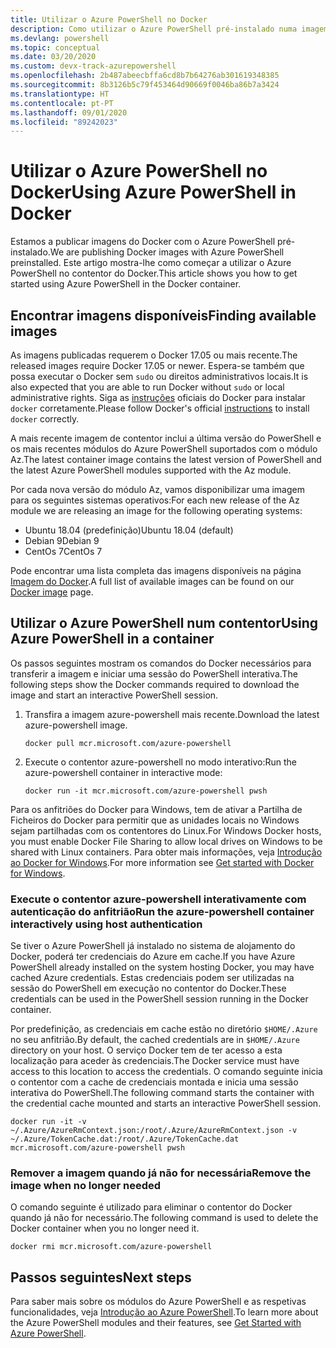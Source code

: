 ```yaml
---
title: Utilizar o Azure PowerShell no Docker
description: Como utilizar o Azure PowerShell pré-instalado numa imagem do Docker.
ms.devlang: powershell
ms.topic: conceptual
ms.date: 03/20/2020
ms.custom: devx-track-azurepowershell
ms.openlocfilehash: 2b487abeecbffa6cd8b7b64276ab301619348385
ms.sourcegitcommit: 8b3126b5c79f453464d90669f0046ba86b7a3424
ms.translationtype: HT
ms.contentlocale: pt-PT
ms.lasthandoff: 09/01/2020
ms.locfileid: "89242023"
---
```

# <a name="using-azure-powershell-in-docker"></a><span data-ttu-id="4f80f-103">Utilizar o Azure PowerShell no Docker</span><span class="sxs-lookup"><span data-stu-id="4f80f-103">Using Azure PowerShell in Docker</span></span>

<span data-ttu-id="4f80f-104">Estamos a publicar imagens do Docker com o Azure PowerShell pré-instalado.</span><span class="sxs-lookup"><span data-stu-id="4f80f-104">We are publishing Docker images with Azure PowerShell preinstalled.</span></span> <span data-ttu-id="4f80f-105">Este artigo mostra-lhe como começar a utilizar o Azure PowerShell no contentor do Docker.</span><span class="sxs-lookup"><span data-stu-id="4f80f-105">This article shows you how to get started using Azure PowerShell in the Docker container.</span></span>

## <a name="finding-available-images"></a><span data-ttu-id="4f80f-106">Encontrar imagens disponíveis</span><span class="sxs-lookup"><span data-stu-id="4f80f-106">Finding available images</span></span>

<span data-ttu-id="4f80f-107">As imagens publicadas requerem o Docker 17.05 ou mais recente.</span><span class="sxs-lookup"><span data-stu-id="4f80f-107">The released images require Docker 17.05 or newer.</span></span> <span data-ttu-id="4f80f-108">Espera-se também que possa executar o Docker sem `sudo` ou direitos administrativos locais.</span><span class="sxs-lookup"><span data-stu-id="4f80f-108">It is also expected that you are able to run Docker without `sudo` or local administrative rights.</span></span> <span data-ttu-id="4f80f-109">Siga as [instruções][install] oficiais do Docker para instalar `docker` corretamente.</span><span class="sxs-lookup"><span data-stu-id="4f80f-109">Please follow Docker's official [instructions][install] to install `docker` correctly.</span></span>

<span data-ttu-id="4f80f-110">A mais recente imagem de contentor inclui a última versão do PowerShell e os mais recentes módulos do Azure PowerShell suportados com o módulo Az.</span><span class="sxs-lookup"><span data-stu-id="4f80f-110">The latest container image contains the latest version of PowerShell and the latest Azure PowerShell modules supported with the Az module.</span></span>

<span data-ttu-id="4f80f-111">Por cada nova versão do módulo Az, vamos disponibilizar uma imagem para os seguintes sistemas operativos:</span><span class="sxs-lookup"><span data-stu-id="4f80f-111">For each new release of the Az module we are releasing an image for the following operating systems:</span></span>

- <span data-ttu-id="4f80f-112">Ubuntu 18.04 (predefinição)</span><span class="sxs-lookup"><span data-stu-id="4f80f-112">Ubuntu 18.04 (default)</span></span>
- <span data-ttu-id="4f80f-113">Debian 9</span><span class="sxs-lookup"><span data-stu-id="4f80f-113">Debian 9</span></span>
- <span data-ttu-id="4f80f-114">CentOs 7</span><span class="sxs-lookup"><span data-stu-id="4f80f-114">CentOs 7</span></span>

<span data-ttu-id="4f80f-115">Pode encontrar uma lista completa das imagens disponíveis na página [Imagem do Docker][az image].</span><span class="sxs-lookup"><span data-stu-id="4f80f-115">A full list of available images can be found on our [Docker image][az image] page.</span></span>

## <a name="using-azure-powershell-in-a-container"></a><span data-ttu-id="4f80f-116">Utilizar o Azure PowerShell num contentor</span><span class="sxs-lookup"><span data-stu-id="4f80f-116">Using Azure PowerShell in a container</span></span>

<span data-ttu-id="4f80f-117">Os passos seguintes mostram os comandos do Docker necessários para transferir a imagem e iniciar uma sessão do PowerShell interativa.</span><span class="sxs-lookup"><span data-stu-id="4f80f-117">The following steps show the Docker commands required to download the image and start an interactive PowerShell session.</span></span>

1. <span data-ttu-id="4f80f-118">Transfira a imagem azure-powershell mais recente.</span><span class="sxs-lookup"><span data-stu-id="4f80f-118">Download the latest azure-powershell image.</span></span>

   ```console
   docker pull mcr.microsoft.com/azure-powershell
   ```

1. <span data-ttu-id="4f80f-119">Execute o contentor azure-powershell no modo interativo:</span><span class="sxs-lookup"><span data-stu-id="4f80f-119">Run the azure-powershell container in interactive mode:</span></span>

   ```console
   docker run -it mcr.microsoft.com/azure-powershell pwsh
   ```

<span data-ttu-id="4f80f-120">Para os anfitriões do Docker para Windows, tem de ativar a Partilha de Ficheiros do Docker para permitir que as unidades locais no Windows sejam partilhadas com os contentores do Linux.</span><span class="sxs-lookup"><span data-stu-id="4f80f-120">For Windows Docker hosts, you must enable Docker File Sharing to allow local drives on Windows to be shared with Linux containers.</span></span> <span data-ttu-id="4f80f-121">Para obter mais informações, veja [Introdução ao Docker for Windows][file-sharing].</span><span class="sxs-lookup"><span data-stu-id="4f80f-121">For more information see [Get started with Docker for Windows][file-sharing].</span></span>

### <a name="run-the-azure-powershell-container-interactively-using-host-authentication"></a><span data-ttu-id="4f80f-122">Execute o contentor azure-powershell interativamente com autenticação do anfitrião</span><span class="sxs-lookup"><span data-stu-id="4f80f-122">Run the azure-powershell container interactively using host authentication</span></span>

<span data-ttu-id="4f80f-123">Se tiver o Azure PowerShell já instalado no sistema de alojamento do Docker, poderá ter credenciais do Azure em cache.</span><span class="sxs-lookup"><span data-stu-id="4f80f-123">If you have Azure PowerShell already installed on the system hosting Docker, you may have cached Azure credentials.</span></span> <span data-ttu-id="4f80f-124">Estas credenciais podem ser utilizadas na sessão do PowerShell em execução no contentor do Docker.</span><span class="sxs-lookup"><span data-stu-id="4f80f-124">These credentials can be used in the PowerShell session running in the Docker container.</span></span>

<span data-ttu-id="4f80f-125">Por predefinição, as credenciais em cache estão no diretório `$HOME/.Azure` no seu anfitrião.</span><span class="sxs-lookup"><span data-stu-id="4f80f-125">By default, the cached credentials are in `$HOME/.Azure` directory on your host.</span></span> <span data-ttu-id="4f80f-126">O serviço Docker tem de ter acesso a esta localização para aceder às credenciais.</span><span class="sxs-lookup"><span data-stu-id="4f80f-126">The Docker service must have access to this location to access the credentials.</span></span> <span data-ttu-id="4f80f-127">O comando seguinte inicia o contentor com a cache de credenciais montada e inicia uma sessão interativa do PowerShell.</span><span class="sxs-lookup"><span data-stu-id="4f80f-127">The following command starts the container with the credential cache mounted and starts an interactive PowerShell session.</span></span>

```console
docker run -it -v ~/.Azure/AzureRmContext.json:/root/.Azure/AzureRmContext.json -v ~/.Azure/TokenCache.dat:/root/.Azure/TokenCache.dat mcr.microsoft.com/azure-powershell pwsh
```

### <a name="remove-the-image-when-no-longer-needed"></a><span data-ttu-id="4f80f-128">Remover a imagem quando já não for necessária</span><span class="sxs-lookup"><span data-stu-id="4f80f-128">Remove the image when no longer needed</span></span>

<span data-ttu-id="4f80f-129">O comando seguinte é utilizado para eliminar o contentor do Docker quando já não for necessário.</span><span class="sxs-lookup"><span data-stu-id="4f80f-129">The following command is used to delete the Docker container when you no longer need it.</span></span>

```console
docker rmi mcr.microsoft.com/azure-powershell
```

## <a name="next-steps"></a><span data-ttu-id="4f80f-130">Passos seguintes</span><span class="sxs-lookup"><span data-stu-id="4f80f-130">Next steps</span></span>

<span data-ttu-id="4f80f-131">Para saber mais sobre os módulos do Azure PowerShell e as respetivas funcionalidades, veja [Introdução ao Azure PowerShell](get-started-azureps.md).</span><span class="sxs-lookup"><span data-stu-id="4f80f-131">To learn more about the Azure PowerShell modules and their features, see [Get Started with Azure PowerShell](get-started-azureps.md).</span></span>

<!-- link references -->
[install]: https://docs.docker.com/engine/installation/
[powershell image]: https://hub.docker.com/_/microsoft-powershell
[az image]: https://hub.docker.com/_/microsoft-azure-powershell
[file-sharing]: https://docs.docker.com/docker-for-windows/#file-sharing
